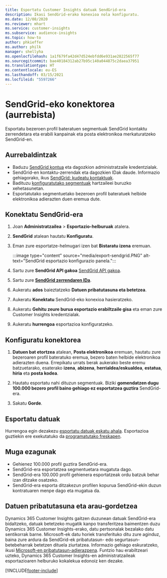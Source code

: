 ```yaml
---
title: Esportatu Customer Insights datuak SendGrid-era
description: Ikasi SendGrid-erako konexioa nola konfiguratu.
ms.date: 12/08/2020
ms.reviewer: mhart
ms.service: customer-insights
ms.subservice: audience-insights
ms.topic: how-to
author: phkieffer
ms.author: philk
manager: shellyha
ms.openlocfilehash: 1a1f679fa42d47d524ebfdd6e931ae2822565f77
ms.sourcegitcommit: bae40184312ab27b95c140a044875c2daea37951
ms.translationtype: HT
ms.contentlocale: eu-ES
ms.lasthandoff: 03/15/2021
ms.locfileid: "5597266"
---
```

# <a name="connector-for-sendgrid-preview"></a>SendGrid-eko konektorea (aurrebista)

Esportatu bezeroen profil bateratuen segmentuak SendGrid kontaktu zerrendetara eta erabili kanpainak eta posta elektronikoa merkaturatzeko SendGrid-en. 

## <a name="prerequisites"></a>Aurrebaldintzak

-   Baduzu [SendGrid kontua](https://sendgrid.com/) eta dagozkion administratzaile kredentzialak.
-   SendGrid-en kontaktu-zerrendak eta dagozkien IDak daude. Informazio gehiagorako, ikus [SendGrid: kudeatu kontaktuak](https://sendgrid.com/docs/ui/managing-contacts/create-and-manage-contacts/#manage-contacts).
-   Badituzu [konfiguratutako segmentuak](segments.md) hartzaileei buruzko xehetasunetan.
-   Esportatutako segmentuetako bezeroen profil bateratuek helbide elektronikoa adierazten duen eremua dute.

## <a name="connect-to-sendgrid"></a>Konektatu SendGrid-era

1. Joan **Administratzailea** > **Esportazio-helburuak** atalera.

1. **SendGrid** atalean hautatu **Konfiguratu**.

1. Eman zure esportatze-helmugari izen bat **Bistaratu izena** eremuan.

   :::image type="content" source="media/export-sendgrid.PNG" alt-text="SendGrid esportazio konfigurazio panela.":::

1. Sartu zure **SendGrid API gakoa** [SendGrid API gakoa](https://sendgrid.com/docs/ui/account-and-settings/api-keys/).

1. Sartu zure **[SendGrid zerrendaren IDa](https://sendgrid.com/docs/ui/managing-contacts/create-and-manage-contacts/#manage-contacts)**.

1. Aukeratu **ados** baieztatzeko **Datuen pribatutasuna eta betetzea**.

1. Aukeratu **Konektatu** SendGrid-eko konexioa hasieratzeko.

1. Aukeratu **Gehitu zeure burua esportazio erabiltzaile gisa** eta eman zure Customer Insights kredentzialak.

1. Aukeratu **hurrengoa** esportazioa konfiguratzeko.

## <a name="configure-the-connector"></a>Konfiguratu konektorea

1. **Datuen bat etortzea** atalean, **Posta elektronikoa** eremuan, hautatu zure bezeroaren profil bateratuko eremua, bezero baten helbide elektronikoa adierazten duena. Errepikatu urrats berak aukerako beste eremu batzuetarako, esaterako **izena**, **abizena**, **herrialdea/eskualdea**, **estatua**, **hiria** eta **posta kodea**.

1. Hautatu esportatu nahi dituzun segmentuak. Biziki **gomendatzen dugu 100.000 bezero profil baino gehiago ez esportatzea guztira** SendGrid-era. 

1. Sakatu **Gorde**.

## <a name="export-the-data"></a>Esportatu datuak

Hurrengoa egin dezakezu [esportatu datuak eskatu ahala](export-destinations.md). Esportazioa guztiekin ere exekutatuko da [programatutako freskapen](system.md#schedule-tab).

## <a name="known-limitations"></a>Muga ezagunak

- Gehienez 100.000 profil guztira SendGrid-era.
- SendGrid-era esportatzea segmentuetara mugatuta dago.
- SendGrid-era 100.000 profil gehienera esportatzeak ordu batzuk behar izan ditzake osatzeko. 
- SendGrid-era esporta ditzakezun profilen kopurua SendGrid-ekin duzun kontratuaren menpe dago eta mugatua da.

## <a name="data-privacy-and-compliance"></a>Datuen pribatutasuna eta arau-gordetzea

Dynamics 365 Customer Insights gaitzen duzunean datuak SendGrid-era bidaltzeko, datuak betetzeko mugatik kanpo transferitzea baimentzen duzu Dynamics 365 Customer Insights-erako, datu pertsonalak bezalako datu sentikorrak barne. Microsoft-ek datu horiek transferituko ditu zure aginduz, baina zure ardura da SendGrid-ek pribatutasun- edo segurtasun-betebeharrak betetzen dituela ziurtatzea. Informazio gehiago eskuratzeko, ikusi [Microsoft-en pribatutasun-adierazpena](https://go.microsoft.com/fwlink/?linkid=396732).
Funtzio hau erabiltzeari uzteko, Dynamics 365 Customer Insights-en administratzaileak esportazioaren helburuko kokalekua edonoiz ken dezake.


[!INCLUDE[footer-include](../includes/footer-banner.md)]